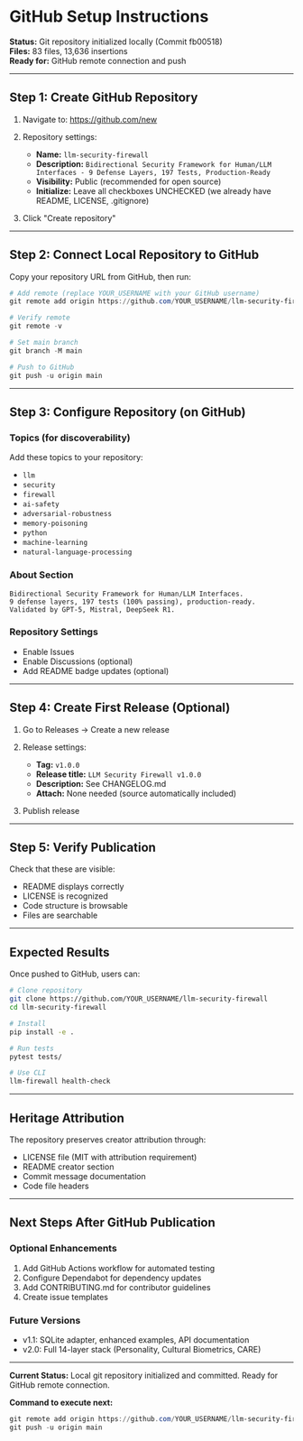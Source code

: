 # GitHub Setup Instructions

**Status:** Git repository initialized locally (Commit fb00518)  
**Files:** 83 files, 13,636 insertions  
**Ready for:** GitHub remote connection and push

---

## Step 1: Create GitHub Repository

1. Navigate to: https://github.com/new

2. Repository settings:
   - **Name:** `llm-security-firewall`
   - **Description:** `Bidirectional Security Framework for Human/LLM Interfaces - 9 Defense Layers, 197 Tests, Production-Ready`
   - **Visibility:** Public (recommended for open source)
   - **Initialize:** Leave all checkboxes UNCHECKED (we already have README, LICENSE, .gitignore)

3. Click "Create repository"

---

## Step 2: Connect Local Repository to GitHub

Copy your repository URL from GitHub, then run:

```powershell
# Add remote (replace YOUR_USERNAME with your GitHub username)
git remote add origin https://github.com/YOUR_USERNAME/llm-security-firewall.git

# Verify remote
git remote -v

# Set main branch
git branch -M main

# Push to GitHub
git push -u origin main
```

---

## Step 3: Configure Repository (on GitHub)

### Topics (for discoverability)
Add these topics to your repository:
- `llm`
- `security`
- `firewall`
- `ai-safety`
- `adversarial-robustness`
- `memory-poisoning`
- `python`
- `machine-learning`
- `natural-language-processing`

### About Section
```
Bidirectional Security Framework for Human/LLM Interfaces.
9 defense layers, 197 tests (100% passing), production-ready.
Validated by GPT-5, Mistral, DeepSeek R1.
```

### Repository Settings
- Enable Issues
- Enable Discussions (optional)
- Add README badge updates (optional)

---

## Step 4: Create First Release (Optional)

1. Go to Releases → Create a new release

2. Release settings:
   - **Tag:** `v1.0.0`
   - **Release title:** `LLM Security Firewall v1.0.0`
   - **Description:** See CHANGELOG.md
   - **Attach:** None needed (source automatically included)

3. Publish release

---

## Step 5: Verify Publication

Check that these are visible:
- README displays correctly
- LICENSE is recognized
- Code structure is browsable
- Files are searchable

---

## Expected Results

Once pushed to GitHub, users can:

```bash
# Clone repository
git clone https://github.com/YOUR_USERNAME/llm-security-firewall
cd llm-security-firewall

# Install
pip install -e .

# Run tests
pytest tests/

# Use CLI
llm-firewall health-check
```

---

## Heritage Attribution

The repository preserves creator attribution through:
- LICENSE file (MIT with attribution requirement)
- README creator section
- Commit message documentation
- Code file headers

---

## Next Steps After GitHub Publication

### Optional Enhancements
1. Add GitHub Actions workflow for automated testing
2. Configure Dependabot for dependency updates
3. Add CONTRIBUTING.md for contributor guidelines
4. Create issue templates

### Future Versions
- v1.1: SQLite adapter, enhanced examples, API documentation
- v2.0: Full 14-layer stack (Personality, Cultural Biometrics, CARE)

---

**Current Status:** Local git repository initialized and committed. Ready for GitHub remote connection.

**Command to execute next:**
```powershell
git remote add origin https://github.com/YOUR_USERNAME/llm-security-firewall.git
git push -u origin main
```



